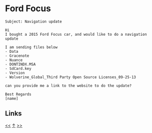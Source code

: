 # Ford Focus

    Subject: Navigation update

    Hi
    I bought a 2015 Ford Focus car, and would like to do a navigation update

    I am sending files below
    - Data
    - Gracenote
    - Nuance
    - DONTINDX.MSA
    - SdCard.key
    - Version
    - Wolverine_Global_Third Party Open Source Licenses_09-25-13

    can you provide me a link to the website to do the update?

    Best Regards
    [name]


## Links

[<<](2021-04-13.md) [↑](../) [>>](2021-07-10.md)
